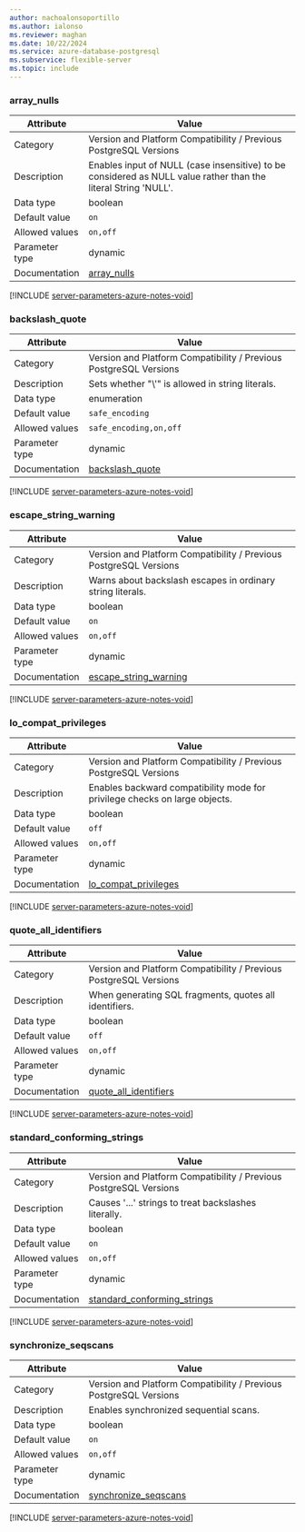 ```yaml
---
author: nachoalonsoportillo
ms.author: ialonso
ms.reviewer: maghan
ms.date: 10/22/2024
ms.service: azure-database-postgresql
ms.subservice: flexible-server
ms.topic: include
---
```

### array_nulls

| Attribute      | Value                                                      |
|----------------|------------------------------------------------------------|
| Category       | Version and Platform Compatibility / Previous PostgreSQL Versions |
| Description    | Enables input of NULL (case insensitive) to be considered as NULL value rather than the literal String 'NULL'. |
| Data type      | boolean     |
| Default value  | `on`            |
| Allowed values | `on,off`               |
| Parameter type | dynamic        |
| Documentation  | [array_nulls](https://www.postgresql.org/docs/17/runtime-config-compatible.html#GUC-ARRAY-NULLS)                                 |


[!INCLUDE [server-parameters-azure-notes-void](./server-parameters-azure-notes-void.md)]



### backslash_quote

| Attribute      | Value                                                      |
|----------------|------------------------------------------------------------|
| Category       | Version and Platform Compatibility / Previous PostgreSQL Versions |
| Description    | Sets whether \"\\'\" is allowed in string literals.                                                            |
| Data type      | enumeration |
| Default value  | `safe_encoding` |
| Allowed values | `safe_encoding,on,off` |
| Parameter type | dynamic        |
| Documentation  | [backslash_quote](https://www.postgresql.org/docs/17/runtime-config-compatible.html#GUC-BACKSLASH-QUOTE)                         |


[!INCLUDE [server-parameters-azure-notes-void](./server-parameters-azure-notes-void.md)]



### escape_string_warning

| Attribute      | Value                                                      |
|----------------|------------------------------------------------------------|
| Category       | Version and Platform Compatibility / Previous PostgreSQL Versions |
| Description    | Warns about backslash escapes in ordinary string literals.                                                     |
| Data type      | boolean     |
| Default value  | `on`            |
| Allowed values | `on,off`               |
| Parameter type | dynamic        |
| Documentation  | [escape_string_warning](https://www.postgresql.org/docs/17/runtime-config-compatible.html#GUC-ESCAPE-STRING-WARNING)             |


[!INCLUDE [server-parameters-azure-notes-void](./server-parameters-azure-notes-void.md)]



### lo_compat_privileges

| Attribute      | Value                                                      |
|----------------|------------------------------------------------------------|
| Category       | Version and Platform Compatibility / Previous PostgreSQL Versions |
| Description    | Enables backward compatibility mode for privilege checks on large objects.                                     |
| Data type      | boolean     |
| Default value  | `off`           |
| Allowed values | `on,off`               |
| Parameter type | dynamic        |
| Documentation  | [lo_compat_privileges](https://www.postgresql.org/docs/17/runtime-config-compatible.html#GUC-LO-COMPAT-PRIVILEGES)               |


[!INCLUDE [server-parameters-azure-notes-void](./server-parameters-azure-notes-void.md)]



### quote_all_identifiers

| Attribute      | Value                                                      |
|----------------|------------------------------------------------------------|
| Category       | Version and Platform Compatibility / Previous PostgreSQL Versions |
| Description    | When generating SQL fragments, quotes all identifiers.                                                         |
| Data type      | boolean     |
| Default value  | `off`           |
| Allowed values | `on,off`               |
| Parameter type | dynamic        |
| Documentation  | [quote_all_identifiers](https://www.postgresql.org/docs/17/runtime-config-compatible.html#GUC-QUOTE-ALL-IDENTIFIERS)             |


[!INCLUDE [server-parameters-azure-notes-void](./server-parameters-azure-notes-void.md)]



### standard_conforming_strings

| Attribute      | Value                                                      |
|----------------|------------------------------------------------------------|
| Category       | Version and Platform Compatibility / Previous PostgreSQL Versions |
| Description    | Causes '...' strings to treat backslashes literally.                                                           |
| Data type      | boolean     |
| Default value  | `on`            |
| Allowed values | `on,off`               |
| Parameter type | dynamic        |
| Documentation  | [standard_conforming_strings](https://www.postgresql.org/docs/17/runtime-config-compatible.html#GUC-STANDARD-CONFORMING-STRINGS) |


[!INCLUDE [server-parameters-azure-notes-void](./server-parameters-azure-notes-void.md)]



### synchronize_seqscans

| Attribute      | Value                                                      |
|----------------|------------------------------------------------------------|
| Category       | Version and Platform Compatibility / Previous PostgreSQL Versions |
| Description    | Enables synchronized sequential scans.                                                                         |
| Data type      | boolean     |
| Default value  | `on`            |
| Allowed values | `on,off`               |
| Parameter type | dynamic        |
| Documentation  | [synchronize_seqscans](https://www.postgresql.org/docs/17/runtime-config-compatible.html#GUC-SYNCHRONIZE-SEQSCANS)               |


[!INCLUDE [server-parameters-azure-notes-void](./server-parameters-azure-notes-void.md)]



